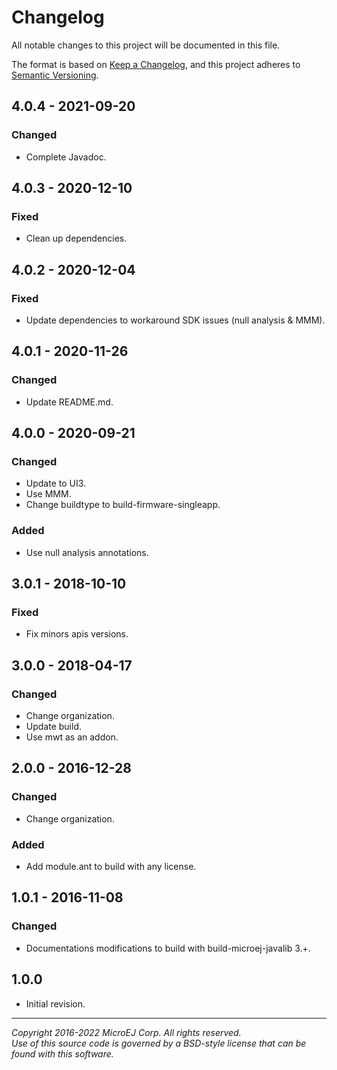 # Changelog

All notable changes to this project will be documented in this file.

The format is based on [Keep a Changelog](https://keepachangelog.com/en/1.0.0/),
and this project adheres to [Semantic Versioning](https://semver.org/spec/v2.0.0.html).

## 4.0.4 - 2021-09-20

### Changed

- Complete Javadoc.

## 4.0.3 - 2020-12-10

### Fixed

- Clean up dependencies.

## 4.0.2 - 2020-12-04

### Fixed

- Update dependencies to workaround SDK issues (null analysis & MMM).

## 4.0.1 - 2020-11-26

### Changed

- Update README.md.

## 4.0.0 - 2020-09-21

### Changed

- Update to UI3.
- Use MMM.
- Change buildtype to build-firmware-singleapp.

### Added

  - Use null analysis annotations.

## 3.0.1 - 2018-10-10

### Fixed

- Fix minors apis versions.

## 3.0.0 - 2018-04-17

### Changed

- Change organization.
- Update build.
- Use mwt as an addon.

## 2.0.0 - 2016-12-28

### Changed

- Change organization.

### Added

- Add module.ant to build with any license.

## 1.0.1 - 2016-11-08

### Changed

- Documentations modifications to build with build-microej-javalib 3.+.

## 1.0.0

- Initial revision.

---  
_Copyright 2016-2022 MicroEJ Corp. All rights reserved._  
_Use of this source code is governed by a BSD-style license that can be found with this software._  